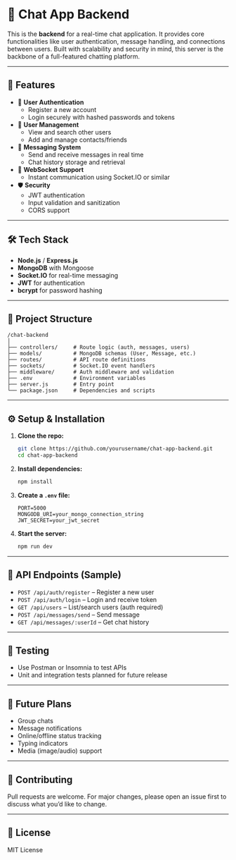 # 💬 Chat App Backend

This is the **backend** for a real-time chat application. It provides core functionalities like user authentication, message handling, and connections between users. Built with scalability and security in mind, this server is the backbone of a full-featured chatting platform.

---

## 🚀 Features

- 🔐 **User Authentication**
  - Register a new account
  - Login securely with hashed passwords and tokens
- 👥 **User Management**
  - View and search other users
  - Add and manage contacts/friends
- 💬 **Messaging System**
  - Send and receive messages in real time
  - Chat history storage and retrieval
- 📡 **WebSocket Support**
  - Instant communication using Socket.IO or similar
- 🛡️ **Security**
  - JWT authentication
  - Input validation and sanitization
  - CORS support

---

## 🛠️ Tech Stack

- **Node.js** / **Express.js**
- **MongoDB** with Mongoose
- **Socket.IO** for real-time messaging
- **JWT** for authentication
- **bcrypt** for password hashing

---

## 📁 Project Structure

```
/chat-backend
│
├── controllers/     # Route logic (auth, messages, users)
├── models/          # MongoDB schemas (User, Message, etc.)
├── routes/          # API route definitions
├── sockets/         # Socket.IO event handlers
├── middleware/      # Auth middleware and validation
├── .env             # Environment variables
├── server.js        # Entry point
└── package.json     # Dependencies and scripts
```

---

## ⚙️ Setup & Installation

1. **Clone the repo:**
   ```bash
   git clone https://github.com/yourusername/chat-app-backend.git
   cd chat-app-backend
   ```

2. **Install dependencies:**
   ```bash
   npm install
   ```

3. **Create a `.env` file:**
   ```
   PORT=5000
   MONGODB_URI=your_mongo_connection_string
   JWT_SECRET=your_jwt_secret
   ```

4. **Start the server:**
   ```bash
   npm run dev
   ```

---

## 📡 API Endpoints (Sample)

- `POST /api/auth/register` – Register a new user
- `POST /api/auth/login` – Login and receive token
- `GET /api/users` – List/search users (auth required)
- `POST /api/messages/send` – Send message
- `GET /api/messages/:userId` – Get chat history

---

## 🧪 Testing

- Use Postman or Insomnia to test APIs
- Unit and integration tests planned for future release

---

## 📌 Future Plans

- Group chats
- Message notifications
- Online/offline status tracking
- Typing indicators
- Media (image/audio) support

---

## 🤝 Contributing

Pull requests are welcome. For major changes, please open an issue first to discuss what you’d like to change.

---

## 📜 License

MIT License
